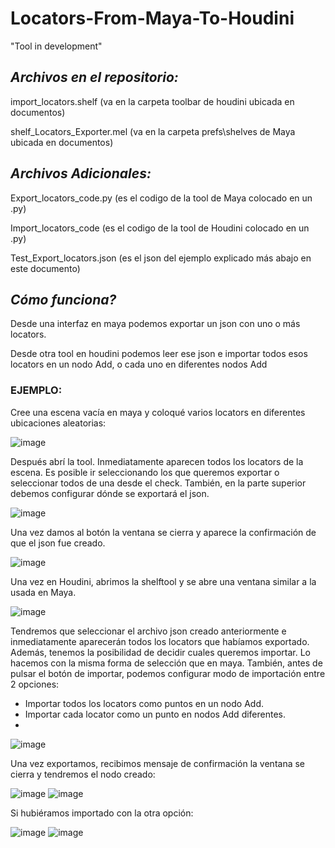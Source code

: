 # Locators-From-Maya-To-Houdini

"Tool in development"

## *Archivos en el repositorio:*

import_locators.shelf (va en la carpeta toolbar de houdini ubicada en documentos)

shelf_Locators_Exporter.mel (va en la carpeta prefs\shelves de Maya ubicada en documentos)

## *Archivos Adicionales:*

Export_locators_code.py (es el codigo de la tool de Maya colocado en un .py)

Import_locators_code (es el codigo de la tool de Houdini colocado en un .py)

Test_Export_locators.json (es el json del ejemplo explicado más abajo en este documento)


## *Cómo funciona?*

Desde una interfaz en maya podemos exportar un json con uno o más locators.

Desde otra tool en houdini podemos leer ese json e importar todos esos locators en un nodo Add, o cada uno en diferentes nodos Add


### EJEMPLO:

Cree una escena vacía en maya y coloqué varios locators en diferentes ubicaciones aleatorias:

![image](https://github.com/user-attachments/assets/9e652c3c-3ee8-405d-8b2b-7cf31e509781)

Después abrí la tool. Inmediatamente aparecen todos los locators de la escena.
Es posible ir seleccionando los que queremos exportar o seleccionar todos de una desde el check.
También, en la parte superior debemos configurar dónde se exportará el json.

![image](https://github.com/user-attachments/assets/a1463ab8-698d-419e-ae12-ab0ba44d42a7)

Una vez damos al botón la ventana se cierra y aparece la confirmación de que el json fue creado.

![image](https://github.com/user-attachments/assets/72a56b64-49fa-4603-b679-bf13daa3f7a4)

Una vez en Houdini, abrimos la shelftool y se abre una ventana similar a la usada en Maya.

![image](https://github.com/user-attachments/assets/eeaea635-6feb-4590-a0d1-b9f3f6d14869)

Tendremos que seleccionar el archivo json creado anteriormente e inmediatamente aparecerán todos los locators que habíamos exportado.
Además, tenemos la posibilidad de decidir cuales queremos importar. Lo hacemos con la misma forma de selección que en maya.
También, antes de pulsar el botón de importar, podemos configurar modo de importación entre 2 opciones:
* Importar todos los locators como puntos en un nodo Add.
* Importar cada locator como un punto en nodos Add diferentes.
* 
![image](https://github.com/user-attachments/assets/2968a677-67fb-4764-933c-e39d9f32cfdd)

Una vez exportamos, recibimos mensaje de confirmación la ventana se cierra y tendremos el nodo creado:

![image](https://github.com/user-attachments/assets/d25a6706-8efb-4225-8fa9-6eb507dd194f)
![image](https://github.com/user-attachments/assets/c5f77f65-6339-42bd-b177-9405155fbb13)

Si hubiéramos importado con la otra opción:

![image](https://github.com/user-attachments/assets/824e8c43-30c3-46ff-b8b0-708fc4dbf72a)
![image](https://github.com/user-attachments/assets/6ef09458-25ac-4174-911d-b199823d4563)


